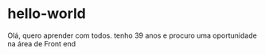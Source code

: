 # hello-world
Olá, quero aprender com todos. tenho 39 anos e procuro uma oportunidade na área de Front end

